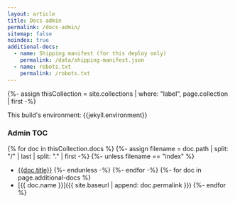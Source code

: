 ```yaml
---
layout: article
title: Docs admin
permalink: /docs-admin/
sitemap: false 
noindex: true
additional-docs:
  - name: Shipping manifest (for this deploy only)
    permalink: /data/shipping-manifest.json
  - name: robots.txt
    permalink: /robots.txt
---
```


{%- assign thisCollection = site.collections
  | where: "label", page.collection
  | first -%}

This build's environment: {{jekyll.environment}}

### Admin TOC

{% for doc in thisCollection.docs %}
  {%- assign filename = doc.path | split: "/" | last | split: "." | first -%}
  {%- unless filename == "index" %}
  * [{{doc.title}}]({{doc.url}})
  {%- endunless -%}
{%- endfor -%}
{%- for doc in page.additional-docs %}
  * [{{ doc.name }}]({{ site.baseurl | append: doc.permalink }})
{%- endfor %}